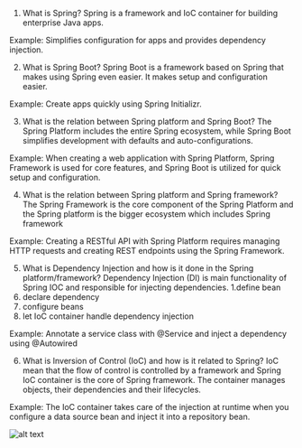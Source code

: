 1. What is Spring?
Spring is a framework and IoC container for building enterprise Java apps.

Example: Simplifies configuration for apps and provides dependency injection.

2. What is Spring Boot?
Spring Boot is a framework based on Spring that makes using Spring even easier. It makes setup and configuration easier.

Example: Create apps quickly using Spring Initializr.

3. What is the relation between Spring platform and Spring Boot?
The Spring Platform includes the entire Spring ecosystem, while Spring Boot simplifies development with defaults and auto-configurations.

Example: When creating a web application with Spring Platform, Spring Framework is used for core features, and Spring Boot is utilized for quick setup and configuration.

4. What is the relation between Spring platform and Spring framework?
The Spring Framework is the core component of the Spring Platform and the Spring platform is the bigger ecosystem which includes Spring framework

Example: Creating a RESTful API with Spring Platform requires managing HTTP requests and creating REST endpoints using the Spring Framework.

5. What is Dependency Injection and how is it done in the Spring platform/framework?
Dependency Injection (DI) is main functionality of Spring IOC and responsible for injecting dependencies.
1.define bean
2. declare dependency
3. configure beans
4. let IoC container handle dependency injection

Example: Annotate a service class with @Service and inject a dependency using @Autowired

6. What is Inversion of Control (IoC) and how is it related to Spring?
IoC mean that the flow of control is controlled by a framework and Spring IoC container is the core of Spring framework. The container manages objects, their dependencies and their lifecycles.

Example: The IoC container takes care of the injection at runtime when you configure a data source bean and inject it into a repository bean.

![alt text](https://github.com/heytoshi/ASD/tree/main/Lab_3/screenshots/diagram.png?raw=true)


 


